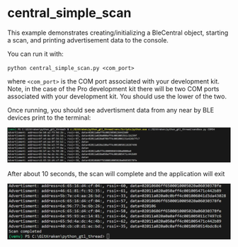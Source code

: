 # central_simple_scan

This example demonstrates creating/initializing a BleCentral object, starting a scan, and printing advertisement data to the console.

You can run it with:

`python central_simple_scan.py <com_port>`

where `<com_port>` is the COM port associated with your development kit. Note, in the case of the Pro development kit there will be two COM ports associated with your development kit. You should use the lower of the two.

Once running, you should see advertisment data from any near by BLE devices print to the terminal:

![adv_data](assets/adv_data.png)

After about 10 seconds, the scan will complete and the application will exit

![scan_complete](assets/scan_complete.png)
